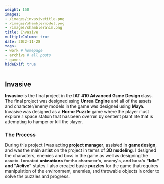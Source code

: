 ```yaml
---
weight: 150
images:
- /images/invasivetitle.png
- /images/shamblermodel.png
- /images/shambleranim.png
title: Invasive
multipleColumn: true
date: 2022-11-28
tags:
- work # homepage
- archive # all posts
- games
hideExif: true
---
```


## Invasive

**Invasive** is the final project in the **IAT 410 Advanced Game Design** class. The final project was designed using **Unreal Engine** and all of the assets and character/enemy models in the game was designed using **Maya**. Invasive was designed as a **Horror Puzzle** game where the player must explore a space station that has been overrun by sentient plant life that is attempting to hamper or kill the player.


### The Process

During this project I was acting **project manager**, assisted in **game design**, and was the main **artist** on the project in terms of **3D modeling**. I designed the characters, enemies and boss in the game as well as designing the assets. I created **animations** for the character's, enemy's, and boss's **"Idle" and "Active"** states. I also created basic **puzzles** for the game that requires manipulation of the environment, enemies, and throwable objects in order to solve the puzzles and progress.

